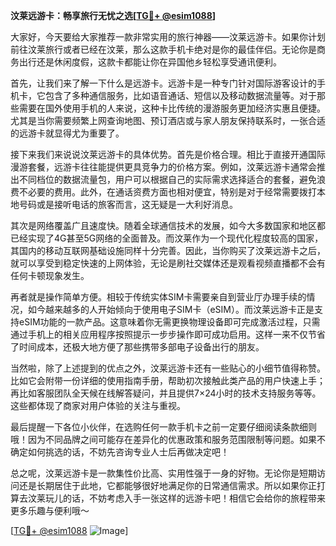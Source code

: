 **汶莱远游卡：畅享旅行无忧之选[[TG💪+ @esim1088](https://t.me/s/esim1088)]**

大家好，今天要给大家推荐一款非常实用的旅行神器——汶莱远游卡。如果你计划前往汶莱旅行或者已经在汶莱，那么这款手机卡绝对是你的最佳伴侣。无论你是商务出行还是休闲度假，这款卡都能让你在异国他乡轻松享受通讯便利。

首先，让我们来了解一下什么是远游卡。远游卡是一种专门针对国际游客设计的手机卡，它包含了多种通信服务，比如语音通话、短信以及移动数据流量等。对于那些需要在国外使用手机的人来说，这种卡比传统的漫游服务更加经济实惠且便捷。尤其是当你需要频繁上网查询地图、预订酒店或与家人朋友保持联系时，一张合适的远游卡就显得尤为重要了。

接下来我们来说说汶莱远游卡的具体优势。首先是价格合理。相比于直接开通国际漫游套餐，远游卡往往能提供更具竞争力的价格方案。例如，汶莱远游卡通常会推出不同档位的数据流量包，用户可以根据自己的实际需求选择适合的套餐，避免浪费不必要的费用。此外，在通话资费方面也相对便宜，特别是对于经常需要拨打本地号码或是接听电话的旅客而言，这无疑是一大利好消息。

其次是网络覆盖广且速度快。随着全球通信技术的发展，如今大多数国家和地区都已经实现了4G甚至5G网络的全面普及。而汶莱作为一个现代化程度较高的国家，其国内的移动互联网基础设施同样十分完善。因此，当你购买了汶莱远游卡之后，就可以享受到稳定快速的上网体验，无论是刷社交媒体还是观看视频直播都不会有任何卡顿现象发生。

再者就是操作简单方便。相较于传统实体SIM卡需要亲自到营业厅办理手续的情况，如今越来越多的人开始倾向于使用电子SIM卡（eSIM）。而汶莱远游卡正是支持eSIM功能的一款产品。这意味着你无需更换物理设备即可完成激活过程，只需通过手机上的相关应用程序按照提示一步步操作即可成功启用。这样一来不仅节省了时间成本，还极大地方便了那些携带多部电子设备出行的朋友。

当然啦，除了上述提到的优点之外，汶莱远游卡还有一些贴心的小细节值得称赞。比如它会附带一份详细的使用指南手册，帮助初次接触此类产品的用户快速上手；再比如客服团队全天候在线解答疑问，并且提供7×24小时的技术支持服务等等。这些都体现了商家对用户体验的关注与重视。

最后提醒一下各位小伙伴，在选购任何一款手机卡之前一定要仔细阅读条款细则哦！因为不同品牌之间可能存在差异化的优惠政策和服务范围限制等问题。如果不确定如何挑选的话，不妨先咨询专业人士后再做决定吧！

总之呢，汶莱远游卡是一款集性价比高、实用性强于一身的好物。无论你是短期访问还是长期居住于此地，它都能够很好地满足你的日常通信需求。所以如果你正打算去汶莱玩儿的话，不妨考虑入手一张这样的远游卡吧！相信它会给你的旅程带来更多乐趣与便利哦～

[[TG💪+ @esim1088](https://t.me/s/esim1088) ![Image](https://i.postimg.cc/4NQfJmqS/Snipaste-2025-05-13-00-14-12.png)]